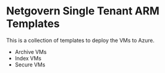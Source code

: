 # Netgovern Single Tenant ARM Templates

This is a collection of templates to deploy the VMs to Azure.

* Archive VMs
* Index VMs
* Secure VMs